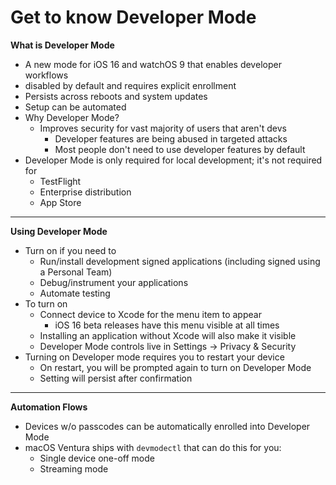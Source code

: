# **Get to know Developer Mode**

**What is Developer Mode**

* A new mode for iOS 16 and watchOS 9 that enables developer workflows
* disabled by default and requires explicit enrollment
* Persists across reboots and system updates
* Setup can be automated
* Why Developer Mode?
	* Improves security for vast majority of users that aren't devs
		* Developer features are being abused in targeted attacks
		* Most people don't need to use developer features by default
* Developer Mode is only required for local development; it's not required for
	* TestFlight
	* Enterprise distribution
	* App Store

---

**Using Developer Mode**

* Turn on if you need to
	* Run/install development signed applications (including signed using a Personal Team)
	* Debug/instrument your applications
	* Automate testing
* To turn on
	* Connect device to Xcode for the menu item to appear
		* iOS 16 beta releases have this menu visible at all times
	* Installing an application without Xcode will also make it visible
	* Developer Mode controls live in Settings -> Privacy & Security
* Turning on Developer mode requires you to restart your device
	* On restart, you will be prompted again to turn on Developer Mode
	* Setting will persist after confirmation

---

**Automation Flows**

* Devices w/o passcodes can be automatically enrolled into Developer Mode
* macOS Ventura ships with `devmodectl` that can do this for you:
	* Single device one-off mode
	* Streaming mode